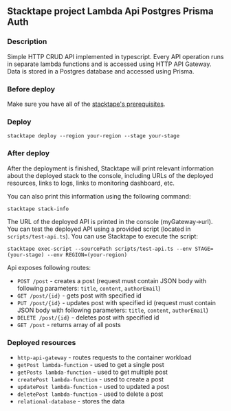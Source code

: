 ## Stacktape project Lambda Api Postgres Prisma Auth

### Description

Simple HTTP CRUD API implemented in typescript.
Every API operation runs in separate lambda functions and is accessed using HTTP API Gateway.
Data is stored in a Postgres database and accessed using Prisma.

### Before deploy

Make sure you have all of the [stacktape's prerequisites](https://docs.stacktape.com/getting-started/1-install).

### Deploy

```
stacktape deploy --region your-region --stage your-stage
```

### After deploy

After the deployment is finished, Stacktape will print relevant information about the deployed stack to the console,
including URLs of the deployed resources, links to logs, links to monitoring dashboard, etc.

You can also print this information using the following command:

```
stacktape stack-info
```

The URL of the deployed API is printed in the console (myGateway->url).
You can test the deployed API using a provided script (located in `scripts/test-api.ts`). You can use Stacktape to execute the script:

```
stacktape exec-script --sourcePath scripts/test-api.ts --env STAGE=(your-stage) --env REGION=(your-region)
```

Api exposes following routes:

- `POST /post` - creates a post (request must contain JSON body with following parameters: `title`, `content`, `authorEmail`)
- `GET /post/{id}` - gets post with specified id
- `PUT /post/{id}` - updates post with specified id (request must contain JSON body with following parameters: `title`, `content`, `authorEmail`)
- `DELETE /post/{id}` - deletes post with specified id
- `GET /post` - returns array of all posts

### Deployed resources

- `http-api-gateway` - routes requests to the container workload
- `getPost lambda-function` - used to get a single post
- `getPosts lambda-function` - used to get multiple post
- `createPost lambda-function` - used to create a post
- `updatePost lambda-function` - used to updated a post
- `deletePost lambda-function` - used to delete a post
- `relational-database` - stores the data
